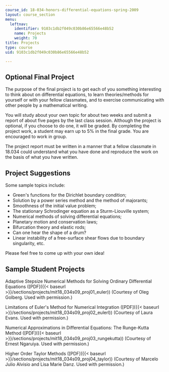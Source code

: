```yaml
---
course_id: 18-034-honors-differential-equations-spring-2009
layout: course_section
menu:
  leftnav:
    identifier: 9103c1db2f049c030b86e65566e48b52
    name: Projects
    weight: 70
title: Projects
type: course
uid: 9103c1db2f049c030b86e65566e48b52

---
```


Optional Final Project
----------------------

The purpose of the final project is to get each of you something interesting to think about on differential equations, to learn theories/methods for yourself or with your fellow classmates, and to exercise communicating with other people by a mathematical writing.

You will study about your own topic for about two weeks and submit a report of about five pages by the last class session. Although the project is optional, if you choose to do one, it will be graded. By completing the project work, a student may earn up to 5% in the final grade. You are encouraged to work in group.

The project report must be written in a manner that a fellow classmate in 18.034 could understand what you have done and reproduce the work on the basis of what you have written.

Project Suggestions
-------------------

Some sample topics include:

*   Green's functions for the Dirichlet boundary condition;
*   Solution by a power series method and the method of majorants;
*   Smoothness of the initial value problem;
*   The stationary Schrodinger equation as a Sturm-Liouville system;
*   Numerical methods of solving differential equations;
*   Planetary motion and conservation laws;
*   Bifurcation theory and elastic rods;
*   Can one hear the shape of a drum?
*   Linear instability of a free-surface shear flows due to boundary singularity, etc.

Please feel free to come up with your own idea!

Sample Student Projects
-----------------------

Adaptive Stepsize Numerical Methods for Solving Ordinary Differential Equations ([PDF]({{< baseurl >}}/sections/projects/mit18_034s09_proj01_euler)) (Courtesy of Oleg Golberg. Used with permission.)

Limitations of Euler's Method for Numerical Integration ([PDF]({{< baseurl >}}/sections/projects/mit18_034s09_proj02_eulerl)) (Courtesy of Laura Evans. Used with permission.)

Numerical Approximations in Differential Equations: The Runge-Kutta Method ([PDF]({{< baseurl >}}/sections/projects/mit18_034s09_proj03_rungekutta)) (Courtesy of Ernest Ngaruiya. Used with permission.)

Higher Order Taylor Methods ([PDF]({{< baseurl >}}/sections/projects/mit18_034s09_proj04_taylor)) (Courtesy of Marcelo Julio Alvisio and Lisa Marie Danz. Used with permission.)